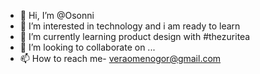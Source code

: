 - 👋 Hi, I’m @Osonni
- 👀 I’m interested in technology and i am ready to learn
- 🌱 I’m currently learning product design with #thezuritea
- 💞️ I’m looking to collaborate on ...
- 📫 How to reach me- veraomenogor@gmail.com

<!---
Osonni/Osonni is a ✨ special ✨ repository because its `README.md` (this file) appears on your GitHub profile.
You can click the Preview link to take a look at your changes.
--->

